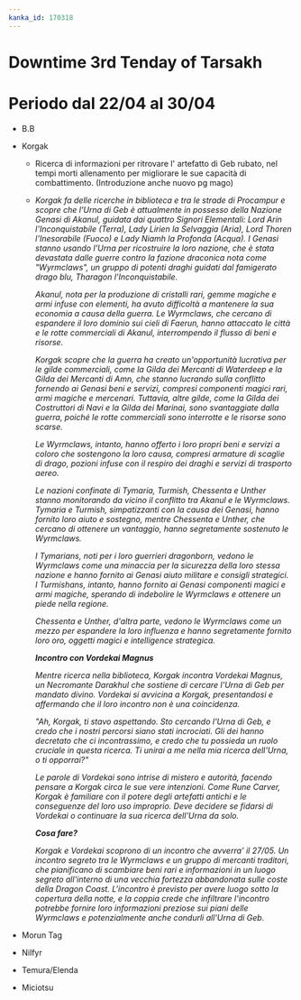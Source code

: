 ```yaml
---
kanka_id: 170318
---
```


# Downtime 3rd Tenday of Tarsakh

# Periodo dal 22/04 al 30/04

* B.B
* Korgak

  + Ricerca di informazioni per ritrovare l' artefatto di Geb rubato, nel tempi morti allenamento per migliorare le sue capacità di combattimento. (Introduzione anche nuovo pg mago)
  + *Korgak fa delle ricerche in biblioteca e tra le strade di Procampur e scopre che l'Urna di Geb è attualmente in possesso della Nazione Genasi di Akanul, guidata dai quattro Signori Elementali: Lord Arin l'Inconquistabile (Terra), Lady Lirien la Selvaggia (Aria), Lord Thoren l'Inesorabile (Fuoco) e Lady Niamh la Profonda (Acqua). I Genasi stanno usando l'Urna per ricostruire la loro nazione, che è stata devastata dalle guerre contro la fazione draconica nota come "Wyrmclaws", un gruppo di potenti draghi guidati dal famigerato drago blu, Tharagon l'Inconquistabile.*

    *Akanul, nota per la produzione di cristalli rari, gemme magiche e armi infuse con elementi, ha avuto difficoltà a mantenere la sua economia a causa della guerra. Le Wyrmclaws, che cercano di espandere il loro dominio sui cieli di Faerun, hanno attaccato le città e le rotte commerciali di Akanul, interrompendo il flusso di beni e risorse.*

    *Korgak scopre che la guerra ha creato un'opportunità lucrativa per le gilde commerciali, come la Gilda dei Mercanti di Waterdeep e la Gilda dei Mercanti di Amn, che stanno lucrando sulla conflitto fornendo ai Genasi beni e servizi, compresi componenti magici rari, armi magiche e mercenari. Tuttavia, altre gilde, come la Gilda dei Costruttori di Navi e la Gilda dei Marinai, sono svantaggiate dalla guerra, poiché le rotte commerciali sono interrotte e le risorse sono scarse.*

    *Le Wyrmclaws, intanto, hanno offerto i loro propri beni e servizi a coloro che sostengono la loro causa, compresi armature di scaglie di drago, pozioni infuse con il respiro dei draghi e servizi di trasporto aereo.*

    *Le nazioni confinate di Tymaria, Turmish, Chessenta e Unther stanno monitorando da vicino il conflitto tra Akanul e le Wyrmclaws. Tymaria e Turmish, simpatizzanti con la causa dei Genasi, hanno fornito loro aiuto e sostegno, mentre Chessenta e Unther, che cercano di ottenere un vantaggio, hanno segretamente sostenuto le Wyrmclaws.*

    *I Tymarians, noti per i loro guerrieri dragonborn, vedono le Wyrmclaws come una minaccia per la sicurezza della loro stessa nazione e hanno fornito ai Genasi aiuto militare e consigli strategici. I Turmishans, intanto, hanno fornito ai Genasi componenti magici e armi magiche, sperando di indebolire le Wyrmclaws e ottenere un piede nella regione.*

    *Chessenta e Unther, d'altra parte, vedono le Wyrmclaws come un mezzo per espandere la loro influenza e hanno segretamente fornito loro oro, oggetti magici e intelligence strategica.*

    ***Incontro con Vordekai Magnus***

    *Mentre ricerca nella biblioteca, Korgak incontra Vordekai Magnus, un Necromante Darakhul che sostiene di cercare l'Urna di Geb per mandato divino. Vordekai si avvicina a Korgak, presentandosi e affermando che il loro incontro non è una coincidenza.*

    *"Ah, Korgak, ti stavo aspettando. Sto cercando l'Urna di Geb, e credo che i nostri percorsi siano stati incrociati. Gli dei hanno decretato che ci incontrassimo, e credo che tu possieda un ruolo cruciale in questa ricerca. Ti unirai a me nella mia ricerca dell'Urna, o ti opporrai?"*

    *Le parole di Vordekai sono intrise di mistero e autorità, facendo pensare a Korgak circa le sue vere intenzioni. Come Rune Carver, Korgak è familiare con il potere degli artefatti antichi e le conseguenze del loro uso improprio. Deve decidere se fidarsi di Vordekai o continuare la sua ricerca dell'Urna da solo.*

    ***Cosa fare?***

    *Korgak e Vordekai scoprono di un incontro che avverra' il 27/05. Un incontro segreto tra le Wyrmclaws e un gruppo di mercanti traditori, che pianificano di scambiare beni rari e informazioni in un luogo segreto all'interno di una vecchia fortezza abbandonata sulle coste della Dragon Coast. L'incontro è previsto per avere luogo sotto la copertura della notte, e la coppia crede che infiltrare l'incontro potrebbe fornire loro informazioni preziose sui piani delle Wyrmclaws e potenzialmente anche condurli all'Urna di Geb.*
* Morun Tag
* Nilfyr
* Temura/Elenda
* Miciotsu